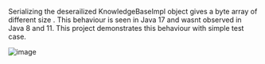 Serializing the deserailized KnowledgeBaseImpl object gives a byte array of different size . This behaviour is seen in Java 17 and wasnt observed in Java 8 and 11.
This project demonstrates this behaviour with simple test case.

![image](https://github.com/maquebax/DroolsSerialization/assets/5489927/ff9b0b52-94f4-4bad-b5ef-cefb03b7b832)
